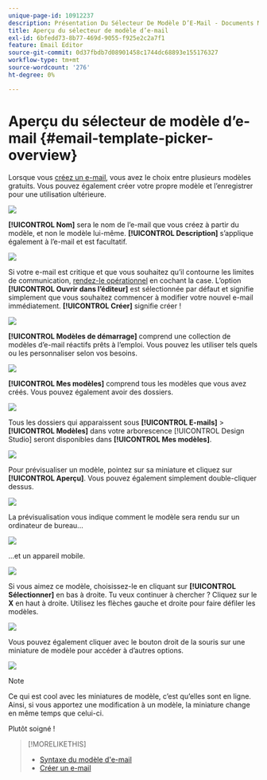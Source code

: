 ```yaml
---
unique-page-id: 10912237
description: Présentation Du Sélecteur De Modèle D’E-Mail - Documents Marketo - Documentation Du Produit
title: Aperçu du sélecteur de modèle d’e-mail
exl-id: 6bfedd73-8b77-469d-9055-f925e2c2a7f1
feature: Email Editor
source-git-commit: 0d37fbdb7d08901458c1744dc68893e155176327
workflow-type: tm+mt
source-wordcount: '276'
ht-degree: 0%

---
```


# Aperçu du sélecteur de modèle d’e-mail {#email-template-picker-overview}

Lorsque vous [créez un e-mail](/help/marketo/product-docs/email-marketing/general/creating-an-email/create-an-email.md), vous avez le choix entre plusieurs modèles gratuits. Vous pouvez également créer votre propre modèle et l’enregistrer pour une utilisation ultérieure.

![](assets/email-template-picker-overview-1.png)

**[!UICONTROL Nom]** sera le nom de l’e-mail que vous créez à partir du modèle, et non le modèle lui-même. **[!UICONTROL Description]** s’applique également à l’e-mail et est facultatif.

![](assets/two-2.png)

Si votre e-mail est critique et que vous souhaitez qu’il contourne les limites de communication, [rendez-le opérationnel](/help/marketo/product-docs/email-marketing/general/functions-in-the-editor/make-an-email-operational.md) en cochant la case. L’option **[!UICONTROL Ouvrir dans l’éditeur]** est sélectionnée par défaut et signifie simplement que vous souhaitez commencer à modifier votre nouvel e-mail immédiatement. **[!UICONTROL Créer]** signifie créer !

![](assets/three-2.png)

**[!UICONTROL Modèles de démarrage]** comprend une collection de modèles d’e-mail réactifs prêts à l’emploi. Vous pouvez les utiliser tels quels ou les personnaliser selon vos besoins.

![](assets/email-template-picker-overview-4.png)

**[!UICONTROL Mes modèles]** comprend tous les modèles que vous avez créés. Vous pouvez également avoir des dossiers.

![](assets/five-2.png)

Tous les dossiers qui apparaissent sous **[!UICONTROL E-mails]** > **[!UICONTROL Modèles]** dans votre arborescence [!UICONTROL Design Studio] seront disponibles dans **[!UICONTROL Mes modèles]**.

![](assets/six-1.png)

Pour prévisualiser un modèle, pointez sur sa miniature et cliquez sur **[!UICONTROL Aperçu]**. Vous pouvez également simplement double-cliquer dessus.

![](assets/seven-1.png)

La prévisualisation vous indique comment le modèle sera rendu sur un ordinateur de bureau...

![](assets/eight-1.png)

...et un appareil mobile.

![](assets/nine-1.png)

Si vous aimez ce modèle, choisissez-le en cliquant sur **[!UICONTROL Sélectionner]** en bas à droite. Tu veux continuer à chercher ? Cliquez sur le **X** en haut à droite. Utilisez les flèches gauche et droite pour faire défiler les modèles.

![](assets/ten-1.png)

Vous pouvez également cliquer avec le bouton droit de la souris sur une miniature de modèle pour accéder à d’autres options.

![](assets/eleven-1.png)

>[!NOTE]
>
>Ce qui est cool avec les miniatures de modèle, c’est qu’elles sont en ligne. Ainsi, si vous apportez une modification à un modèle, la miniature change en même temps que celui-ci.

Plutôt soigné !

>[!MORELIKETHIS]
>
>* [Syntaxe du modèle d&#39;e-mail](/help/marketo/product-docs/email-marketing/general/email-editor-2/email-template-syntax.md)
>* [Créer un e-mail](/help/marketo/product-docs/email-marketing/general/creating-an-email/create-an-email.md)
